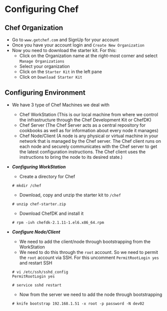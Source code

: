 # Configuring Chef

## Chef Organization

- Go to `www.getchef.com` and SignUp for your account
- Once you have your account login and `Create New Organization`
- Now you need to download the starter kit. For this:
	- Click on the Organization name at the right-most corner and select `Manage Organizations`
	- Select your organization
	- Click on the `Starter Kit` in the left pane
	- Click on `Download Starter Kit`

## Configuring Environment

- We have 3 type of Chef Machines we deal with
	- Chef WorkStation (This is our local machine from where we control the infrastructure through the Chef Development Kit or ChefDK)
	- Chef Server (The Chef Server acts as a central repository for cookbooks as well as for information about every node it manages)
	- Chef Node/Client (A node is any physical or virtual machine in your network that is managed by the Chef server. The Chef client runs on each node and securely communicates with the Chef server to get the latest configuration instructions. The Chef client uses the instructions to bring the node to its desired state.)

- ***Configuring WorkStation***
	- Create a directory for Chef
	
	```
	# mkdir /chef
	```

	- Download, copy and unzip the starter kit to `/chef`
	
	```
	# unzip chef-starter.zip
	```

	- Download ChefDK and install it
	
	```
	# rpm -ivh chefdk-2.1.11-1.el6.x86_64.rpm
	```
	
- ***Configure Node/Client***
	- We need to add the client/node through bootstrapping from the WorkStation
	- We need to do this through the `root` account. So we need to permit the `root` account via SSH. For this uncomment `PermitRootLogin yes` and restart SSH
	
	```
	# vi /etc/ssh/sshd_config
	PermitRootLogin	yes
	
	# service sshd restart
	```
	
	- Now from the server we need to add the node through bootstrapping

	```
	# knife bootstrap 192.168.1.51 -x root -p password -N dev02
	```
